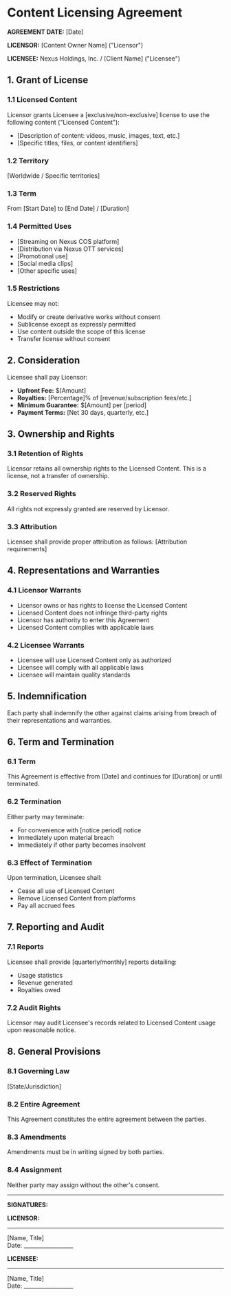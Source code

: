 # Content Licensing Agreement

**AGREEMENT DATE:** [Date]

**LICENSOR:** [Content Owner Name] ("Licensor")

**LICENSEE:** Nexus Holdings, Inc. / [Client Name] ("Licensee")

## 1. Grant of License

### 1.1 Licensed Content
Licensor grants Licensee a [exclusive/non-exclusive] license to use the following content ("Licensed Content"):
- [Description of content: videos, music, images, text, etc.]
- [Specific titles, files, or content identifiers]

### 1.2 Territory
[Worldwide / Specific territories]

### 1.3 Term
From [Start Date] to [End Date] / [Duration]

### 1.4 Permitted Uses
- [Streaming on Nexus COS platform]
- [Distribution via Nexus OTT services]
- [Promotional use]
- [Social media clips]
- [Other specific uses]

### 1.5 Restrictions
Licensee may not:
- Modify or create derivative works without consent
- Sublicense except as expressly permitted
- Use content outside the scope of this license
- Transfer license without consent

## 2. Consideration

Licensee shall pay Licensor:
- **Upfront Fee:** $[Amount]
- **Royalties:** [Percentage]% of [revenue/subscription fees/etc.]
- **Minimum Guarantee:** $[Amount] per [period]
- **Payment Terms:** [Net 30 days, quarterly, etc.]

## 3. Ownership and Rights

### 3.1 Retention of Rights
Licensor retains all ownership rights to the Licensed Content. This is a license, not a transfer of ownership.

### 3.2 Reserved Rights
All rights not expressly granted are reserved by Licensor.

### 3.3 Attribution
Licensee shall provide proper attribution as follows: [Attribution requirements]

## 4. Representations and Warranties

### 4.1 Licensor Warrants
- Licensor owns or has rights to license the Licensed Content
- Licensed Content does not infringe third-party rights
- Licensor has authority to enter this Agreement
- Licensed Content complies with applicable laws

### 4.2 Licensee Warrants
- Licensee will use Licensed Content only as authorized
- Licensee will comply with all applicable laws
- Licensee will maintain quality standards

## 5. Indemnification

Each party shall indemnify the other against claims arising from breach of their representations and warranties.

## 6. Term and Termination

### 6.1 Term
This Agreement is effective from [Date] and continues for [Duration] or until terminated.

### 6.2 Termination
Either party may terminate:
- For convenience with [notice period] notice
- Immediately upon material breach
- Immediately if other party becomes insolvent

### 6.3 Effect of Termination
Upon termination, Licensee shall:
- Cease all use of Licensed Content
- Remove Licensed Content from platforms
- Pay all accrued fees

## 7. Reporting and Audit

### 7.1 Reports
Licensee shall provide [quarterly/monthly] reports detailing:
- Usage statistics
- Revenue generated
- Royalties owed

### 7.2 Audit Rights
Licensor may audit Licensee's records related to Licensed Content usage upon reasonable notice.

## 8. General Provisions

### 8.1 Governing Law
[State/Jurisdiction]

### 8.2 Entire Agreement
This Agreement constitutes the entire agreement between the parties.

### 8.3 Amendments
Amendments must be in writing signed by both parties.

### 8.4 Assignment
Neither party may assign without the other's consent.

---

**SIGNATURES:**

**LICENSOR:**

_________________________  
[Name, Title]  
Date: __________________

**LICENSEE:**

_________________________  
[Name, Title]  
Date: __________________
